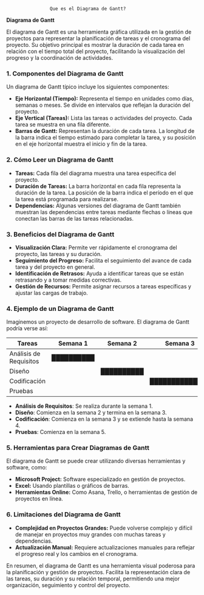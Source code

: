                     Que es el Diagrama de Gantt?


**Diagrama de Gantt**

El diagrama de Gantt es una herramienta gráfica utilizada en la gestión de proyectos para representar la planificación de tareas y el cronograma del proyecto. Su objetivo principal es mostrar la duración de cada tarea en relación con el tiempo total del proyecto, facilitando la visualización del progreso y la coordinación de actividades.

### 1. Componentes del Diagrama de Gantt

Un diagrama de Gantt típico incluye los siguientes componentes:

- **Eje Horizontal (Tiempo):** Representa el tiempo en unidades como días, semanas o meses. Se divide en intervalos que reflejan la duración del proyecto.
- **Eje Vertical (Tareas):** Lista las tareas o actividades del proyecto. Cada tarea se muestra en una fila diferente.
- **Barras de Gantt:** Representan la duración de cada tarea. La longitud de la barra indica el tiempo estimado para completar la tarea, y su posición en el eje horizontal muestra el inicio y fin de la tarea.

### 2. Cómo Leer un Diagrama de Gantt

- **Tareas:** Cada fila del diagrama muestra una tarea específica del proyecto.
- **Duración de Tareas:** La barra horizontal en cada fila representa la duración de la tarea. La posición de la barra indica el período en el que la tarea está programada para realizarse.
- **Dependencias:** Algunas versiones del diagrama de Gantt también muestran las dependencias entre tareas mediante flechas o líneas que conectan las barras de las tareas relacionadas.

### 3. Beneficios del Diagrama de Gantt

- **Visualización Clara:** Permite ver rápidamente el cronograma del proyecto, las tareas y su duración.
- **Seguimiento del Progreso:** Facilita el seguimiento del avance de cada tarea y del proyecto en general.
- **Identificación de Retrasos:** Ayuda a identificar tareas que se están retrasando y a tomar medidas correctivas.
- **Gestión de Recursos:** Permite asignar recursos a tareas específicas y ajustar las cargas de trabajo.

### 4. Ejemplo de un Diagrama de Gantt

Imaginemos un proyecto de desarrollo de software. El diagrama de Gantt podría verse así:

| **Tareas**             | **Semana 1** | **Semana 2** | **Semana 3** | **Semana 4** | **Semana 5** |
|------------------------|--------------|--------------|--------------|--------------|--------------|
| Análisis de Requisitos | ██████████   |              |              |              |              |
| Diseño                 |              | ██████████   |              |              |              |
| Codificación           |              |              |██████████████| ██████████   |              |
| Pruebas                |              |              |              |              | ██████████   |

- **Análisis de Requisitos**: Se realiza durante la semana 1.
- **Diseño**: Comienza en la semana 2 y termina en la semana 3.
- **Codificación**: Comienza en la semana 3 y se extiende hasta la semana 4.
- **Pruebas**: Comienza en la semana 5.

### 5. Herramientas para Crear Diagramas de Gantt

El diagrama de Gantt se puede crear utilizando diversas herramientas y software, como:

- **Microsoft Project:** Software especializado en gestión de proyectos.
- **Excel:** Usando plantillas o gráficos de barras.
- **Herramientas Online:** Como Asana, Trello, o herramientas de gestión de proyectos en línea.

### 6. Limitaciones del Diagrama de Gantt

- **Complejidad en Proyectos Grandes:** Puede volverse complejo y difícil de manejar en proyectos muy grandes con muchas tareas y dependencias.
- **Actualización Manual:** Requiere actualizaciones manuales para reflejar el progreso real y los cambios en el cronograma.

En resumen, el diagrama de Gantt es una herramienta visual poderosa para la planificación y gestión de proyectos. Facilita la representación clara de las tareas, su duración y su relación temporal, permitiendo una mejor organización, seguimiento y control del proyecto.